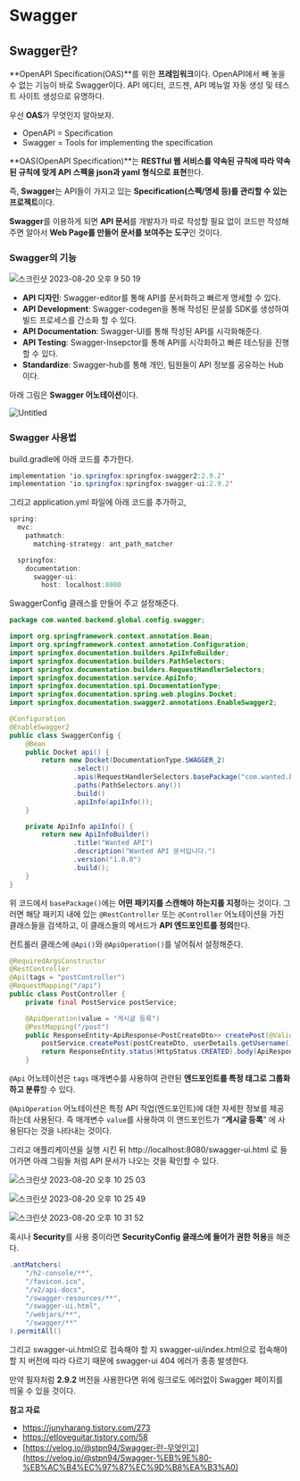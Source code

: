 # Swagger

## Swagger란?

**OpenAPI Specification(OAS)**를 위한 **프레임워크**이다. OpenAPI에서 빼 놓을 수 없는 기능이 바로 Swagger이다. API 에디터, 코드젠, API 메뉴얼 자동 생성 및 테스트 사이트 생성으로 유명하다.

우선 **OAS**가 무엇인지 알아보자.

- OpenAPI = Specification
- Swagger = Tools for implementing the specification

**OAS(OpenAPI Specification)**는 **RESTful 웹 서비스를 약속된 규칙에 따라 약속된 규칙에 맞게 API 스펙을 json과 yaml 형식으로 표현**한다. 

즉, **Swagger**는 API들이 가지고 있는 **Specification(스펙/명세 등)를 관리할 수 있는 프로젝트**이다.

**Swagger**를 이용하게 되면 **API 문서**를 개발자가 따로 작성할 필요 없이 코드만 작성해 주면 알아서 **Web Page를 만들어 문서를 보여주는 도구**인 것이다.

### Swagger의 기능

![스크린샷 2023-08-20 오후 9 50 19](https://github.com/Heo-y-y/development-blog/assets/112863029/2bfca895-9fe7-4ed9-a75d-6321e9fededf)

- **API 디자인**: Swagger-editor를 통해 API를 문서화하고 빠르게 명세할 수 있다.
- **API Development**: Swagger-codegen을 통해 작성된 문설를 SDK를 생성하여 빌드 프로세스를 간소화 할 수 있다.
- **API Documentation**: Swagger-UI를 통해 작성된 API를 시각화해준다.
- **API Testing**: Swagger-Insepctor를 통해 API를 시각화하고 빠른 테스팅을 진행할 수 있다.
- **Standardize**: Swagger-hub를 통해 개인, 팀원들이 API 정보를 공유하는 Hub이다.

아래 그림은 **Swagger 어노테이션**이다.

![Untitled](https://github.com/Heo-y-y/development-blog/assets/112863029/7c624ebb-4b3b-47bc-9d72-8b2a5962e098)

### Swagger 사용법

build.gradle에 아래 코드를 추가한다.

```java
implementation 'io.springfox:springfox-swagger2:2.9.2'
implementation 'io.springfox:springfox-swagger-ui:2.9.2'
```

그리고 application.yml 파일에 아래 코드를 추가하고,

```java
spring:
  mvc:
    pathmatch:
      matching-strategy: ant_path_matcher

  springfox:
    documentation:
      swagger-ui:
        host: localhost:8080
```

SwaggerConfig 클래스를 만들어 주고 설정해준다.

```java
package com.wanted.backend.global.config.swagger;

import org.springframework.context.annotation.Bean;
import org.springframework.context.annotation.Configuration;
import springfox.documentation.builders.ApiInfoBuilder;
import springfox.documentation.builders.PathSelectors;
import springfox.documentation.builders.RequestHandlerSelectors;
import springfox.documentation.service.ApiInfo;
import springfox.documentation.spi.DocumentationType;
import springfox.documentation.spring.web.plugins.Docket;
import springfox.documentation.swagger2.annotations.EnableSwagger2;

@Configuration
@EnableSwagger2
public class SwaggerConfig {
    @Bean
    public Docket api() {
        return new Docket(DocumentationType.SWAGGER_2)
                .select()
                .apis(RequestHandlerSelectors.basePackage("com.wanted.backend"))
                .paths(PathSelectors.any())
                .build()
                .apiInfo(apiInfo());
    }

    private ApiInfo apiInfo() {
        return new ApiInfoBuilder()
                .title("Wanted API")
                .description("Wanted API 문서입니다.")
                .version("1.0.0")
                .build();
    }
}
```

위 코드에서 `basePackage()`에는 **어떤 패키지를 스캔해야 하는지를 지정**하는 것이다. 그러면 해당 패키지 내에 있는 `@RestController` 또는 `@Controller` 어노테이션을 가진 클래스들을 검색하고, 이 클래스들의 메서드가 **API 엔드포인트를 정의**한다.

컨트롤러 클래스에 `@Api()`와 `@ApiOperation()`를 넣어줘서 설정해준다.

```java
@RequiredArgsConstructor
@RestController
@Api(tags = "postController")
@RequestMapping("/api")
public class PostController {
    private final PostService postService;

    @ApiOperation(value = "게시글 등록")
    @PostMapping("/post")
    public ResponseEntity<ApiResponse<PostCreateDto>> createPost(@Valid @RequestBody PostCreateDto postCreateDto, @AuthenticationPrincipal UserDetails userDetails) {
        postService.createPost(postCreateDto, userDetails.getUsername());
        return ResponseEntity.status(HttpStatus.CREATED).body(ApiResponse.createPost(postCreateDto));
    }
```

`@Api` 어노테이션은 `tags` 매개변수를 사용하여 관련된 **엔드포인트를 특정 태그로 그룹화하고 분류**할 수 있다.

`@ApiOperation` 어노테이션은 특정 API 작업(엔드포인트)에 대한 자세한 정보를 제공하는데 사용된다. 즉 매개변수 `value`를 사용하여 이 앤드포인트가 “**게시글 등록**” 에 사용된다는 것을 나타내는 것이다.

그리고 애플리케이션을 실행 시킨 뒤 http://localhost:8080/swagger-ui.html 로 들어가면 아래 그림들 처럼 API 문서가 나오는 것을 확인할 수 있다.

![스크린샷 2023-08-20 오후 10 25 03](https://github.com/Heo-y-y/development-blog/assets/112863029/87ed2cea-e60c-4140-8937-bed58657492e)

![스크린샷 2023-08-20 오후 10 25 49](https://github.com/Heo-y-y/development-blog/assets/112863029/47550bd4-b7fe-4a37-a977-9ee52656715a)

![스크린샷 2023-08-20 오후 10 31 52](https://github.com/Heo-y-y/development-blog/assets/112863029/9271b0eb-da40-4392-b17a-a290d43d9366)

혹시나 **Security**를 사용 중이라면 **SecurityConfig 클래스에 들어가 권한 허용**을 해준다.

```java
.antMatchers(
    "/h2-console/**",
    "/favicon.ico",
    "/v2/api-docs",
    "/swagger-resources/**",
    "/swagger-ui.html",
    "/webjars/**",
    "/swagger/**"
).permitAll()
```

그리고 swagger-ui.html으로 접속해야 할 지 swagger-ui/index.html으로 접속해야 할 지 버전에 따라 다르기 때문에 swagger-ui 404 에러가 종종 발생한다.

만약 필자처럼 **2.9.2** 버전을 사용한다면 위에 링크로도 에러없이 Swagger 페이지를 띄울 수 있을 것이다.

**참고 자료**

- <https://junyharang.tistory.com/273>
- <https://etloveguitar.tistory.com/58>
- [https://velog.io/@stpn94/Swagger-란-무엇인고](https://velog.io/@stpn94/Swagger-%EB%9E%80-%EB%AC%B4%EC%97%87%EC%9D%B8%EA%B3%A0)
